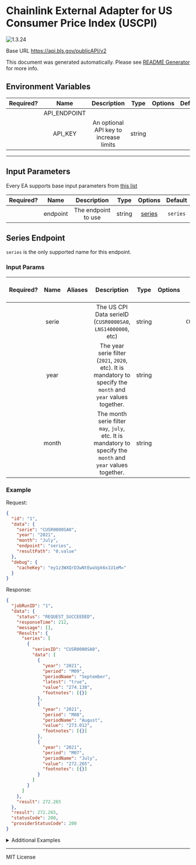 # Chainlink External Adapter for US Consumer Price Index (USCPI)

![1.3.24](https://img.shields.io/github/package-json/v/smartcontractkit/external-adapters-js?filename=packages/sources/uscpi-one/package.json)

Base URL https://api.bls.gov/publicAPI/v2

This document was generated automatically. Please see [README Generator](../../scripts#readme-generator) for more info.

## Environment Variables

| Required? |     Name     |              Description               |  Type  | Options | Default |
| :-------: | :----------: | :------------------------------------: | :----: | :-----: | :-----: |
|           | API_ENDPOINT |                                        |        |         |         |
|           |   API_KEY    | An optional API key to increase limits | string |         |         |

---

## Input Parameters

Every EA supports base input parameters from [this list](../../core/bootstrap#base-input-parameters)

| Required? |   Name   |     Description     |  Type  |          Options           | Default  |
| :-------: | :------: | :-----------------: | :----: | :------------------------: | :------: |
|           | endpoint | The endpoint to use | string | [series](#series-endpoint) | `series` |

## Series Endpoint

`series` is the only supported name for this endpoint.

### Input Params

| Required? | Name  | Aliases |                                                   Description                                                   |  Type  | Options |    Default    | Depends On | Not Valid With |
| :-------: | :---: | :-----: | :-------------------------------------------------------------------------------------------------------------: | :----: | :-----: | :-----------: | :--------: | :------------: |
|           | serie |         |                           The US CPI Data serieID (`CUSR0000SA0`, `LNS14000000`, etc)                           | string |         | `CUSR0000SA0` |            |                |
|           | year  |         | The year serie filter (`2021`, `2020`, etc). It is mandatory to specify the `month` and `year` values together. | string |         |               |            |                |
|           | month |         |  The month serie filter `may`, `july`, etc. It is mandatory to specify the `month` and `year` values together.  | string |         |               |            |                |

### Example

Request:

```json
{
  "id": "1",
  "data": {
    "serie": "CUSR0000SA0",
    "year": "2021",
    "month": "July",
    "endpoint": "series",
    "resultPath": "0.value"
  },
  "debug": {
    "cacheKey": "ey1z3WXQrD3wNtEwaVpk6x1U1eM="
  }
}
```

Response:

```json
{
  "jobRunID": "1",
  "data": {
    "status": "REQUEST_SUCCEEDED",
    "responseTime": 212,
    "message": [],
    "Results": {
      "series": [
        {
          "seriesID": "CUSR0000SA0",
          "data": [
            {
              "year": "2021",
              "period": "M09",
              "periodName": "September",
              "latest": "true",
              "value": "274.138",
              "footnotes": [{}]
            },
            {
              "year": "2021",
              "period": "M08",
              "periodName": "August",
              "value": "273.012",
              "footnotes": [{}]
            },
            {
              "year": "2021",
              "period": "M07",
              "periodName": "July",
              "value": "272.265",
              "footnotes": [{}]
            }
          ]
        }
      ]
    },
    "result": 272.265
  },
  "result": 272.265,
  "statusCode": 200,
  "providerStatusCode": 200
}
```

<details>
<summary>Additional Examples</summary>

Request:

```json
{
  "id": "1",
  "data": {
    "serie": "CUSR0000SA0",
    "year": "2021",
    "month": "July",
    "endpoint": "series",
    "resultPath": "0.value"
  },
  "debug": {
    "cacheKey": "ey1z3WXQrD3wNtEwaVpk6x1U1eM="
  }
}
```

Response:

```json
{
  "jobRunID": "1",
  "data": {
    "status": "REQUEST_SUCCEEDED",
    "responseTime": 212,
    "message": [],
    "Results": {
      "series": [
        {
          "seriesID": "CUSR0000SA0",
          "data": [
            {
              "year": "2021",
              "period": "M09",
              "periodName": "September",
              "latest": "true",
              "value": "274.138",
              "footnotes": [{}]
            },
            {
              "year": "2021",
              "period": "M08",
              "periodName": "August",
              "value": "273.012",
              "footnotes": [{}]
            },
            {
              "year": "2021",
              "period": "M07",
              "periodName": "July",
              "value": "271.123",
              "footnotes": [{}]
            }
          ]
        }
      ]
    },
    "result": 271.123
  },
  "result": 271.123,
  "statusCode": 200,
  "providerStatusCode": 200
}
```

</details>

---

MIT License

